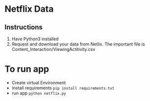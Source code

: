 # Netflix Data

## Instructions
1. Have Python3 installed 
2. Request and download your data from Netlix. The important file is Content_Interaction/ViewingActitivity.csv

# To run app
- Create virtual Environment
- Install requirements
`pip install requirements.txt`
- run app
`python netflix.py`
